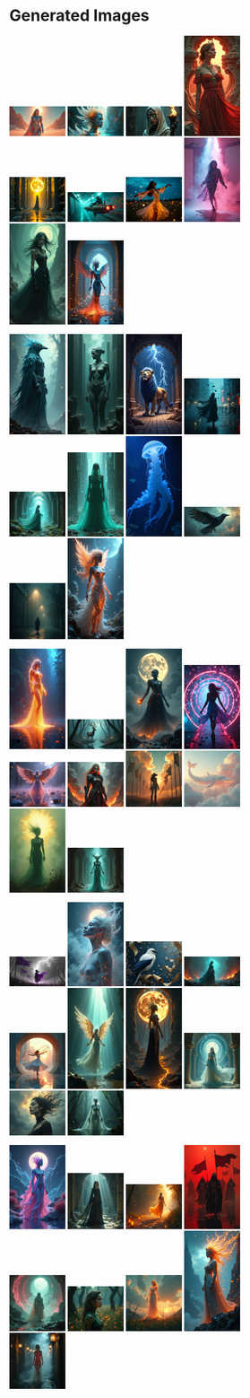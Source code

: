 # Generated Images



<img src="2025_06_30_01.png" width="100"/> <img src="2025_06_30_02.png" width="100"/> <img src="2025_06_30_03.png" width="100"/> <img src="2025_06_30_04.png" width="100"/> <img src="2025_06_30_05.png" width="100"/> <img src="2025_06_30_06.png" width="100"/> <img src="2025_06_30_07.png" width="100"/> <img src="2025_06_30_08.png" width="100"/> <img src="2025_06_30_09.png" width="100"/> <img src="2025_06_30_10.png" width="100"/>

<img src="2025_06_30_11.png" width="100"/> <img src="2025_06_30_12.png" width="100"/> <img src="2025_06_30_13.png" width="100"/> <img src="2025_06_30_14.png" width="100"/> <img src="2025_06_30_15.png" width="100"/> <img src="2025_06_30_16.png" width="100"/> <img src="2025_06_30_17.png" width="100"/> <img src="2025_06_30_18.png" width="100"/> <img src="2025_06_30_19.png" width="100"/> <img src="2025_06_30_20.png" width="100"/>

<img src="2025_06_30_21.png" width="100"/> <img src="2025_06_30_22.png" width="100"/> <img src="2025_06_30_23.png" width="100"/> <img src="2025_06_30_24.png" width="100"/> <img src="2025_06_30_25.png" width="100"/> <img src="2025_06_30_26.png" width="100"/> <img src="2025_06_30_27.png" width="100"/> <img src="2025_06_30_28.png" width="100"/> <img src="2025_06_30_29.png" width="100"/> <img src="2025_06_30_30.png" width="100"/>

<img src="2025_06_30_31.png" width="100"/> <img src="2025_06_30_32.png" width="100"/> <img src="2025_06_30_33.png" width="100"/> <img src="2025_06_30_34.png" width="100"/> <img src="2025_06_30_35.png" width="100"/> <img src="2025_06_30_36.png" width="100"/> <img src="2025_06_30_37.png" width="100"/> <img src="2025_06_30_38.png" width="100"/> <img src="2025_06_30_39.png" width="100"/> <img src="2025_06_30_40.png" width="100"/>

<img src="2025_06_30_41.png" width="100"/> <img src="2025_06_30_42.png" width="100"/> <img src="2025_06_30_43.png" width="100"/> <img src="2025_06_30_44.png" width="100"/> <img src="2025_06_30_45.png" width="100"/> <img src="2025_06_30_46.png" width="100"/> <img src="2025_06_30_47.png" width="100"/> <img src="2025_06_30_48.png" width="100"/> <img src="2025_06_30_49.png" width="100"/>